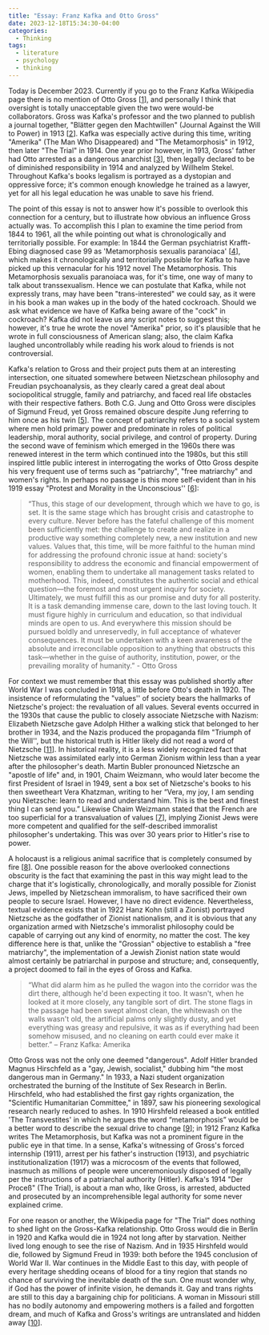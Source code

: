 ```yaml
---
title: "Essay: Franz Kafka and Otto Gross"
date: 2023-12-18T15:34:30-04:00
categories:
  - Thinking
tags:
  - literature
  - psychology
  - thinking
---
```


Today is December 2023. Currently if you go to the Franz Kafka Wikipedia page there is no mention of Otto Gross [[1](https://en.wikipedia.org/wiki/Franz_Kafka)], and personally I think that oversight is totally unacceptable given the two were would-be collaborators. Gross was Kafka's professor and the two planned to publish a journal together, "Blätter gegen den Machtwillen" (Journal Against the Will to Power) in 1913 [[2](https://onlinelibrary.wiley.com/doi/abs/10.1002/ppi.1281)]. Kafka was especially active during this time, writing "Amerika" (The Man Who Disappeared) and "The Metamorphosis" in 1912, then later "The Trial" in 1914. One year prior however, in 1913, Gross' father had Otto arrested as a dangerous anarchist [[3](https://www.taylorfrancis.com/chapters/edit/10.4324/9780203834718-18/birth-intersubjectivity-otto-gross-development-psychoanalytic-theory-clinical-practice-gottfried-heuer)], then legally declared to be of diminished responsibility in 1914 and analyzed by Willhelm Stekel. Throughout Kafka's books legalism is portrayed as a dystopian and oppressive force; it's common enough knowledge he trained as a lawyer, yet for all his legal education he was unable to save his friend.

The point of this essay is not to answer how it's possible to overlook this connection for a century, but to illustrate how obvious an influence Gross actually was. To accomplish this I plan to examine the time period from 1844 to 1961, all the while pointing out what is chronologically and territorially possible. For example: In 1844 the German psychiatrist Krafft-Ebing diagnosed case 99 as 'Metamorphosis sexualis paranoiaca' [[4](https://www.ncbi.nlm.nih.gov/pmc/articles/PMC9286744/)], which makes it chronologically and territorially possible for Kafka to have picked up this vernacular for his 1912 novel The Metamorphosis. This Metamorphosis sexualis paranoiaca was, for it's time, one way of many to talk about transsexualism. Hence we can postulate that Kafka, while not expressly trans, may have been "trans-interested" we could say, as it were in his book a man wakes up in the body of the hated cockroach. Should we ask what evidence we have of Kafka being aware of the "cock" in cockroach? Kafka did not leave us any script notes to suggest this; however, it's true he wrote the novel "Amerika" prior, so it's plausible that he wrote in full consciousness of American slang; also, the claim Kafka laughed uncontrollably while reading his work aloud to friends is not controversial.

Kafka's relation to Gross and their project puts them at an interesting intersection, one situated somewhere between Nietzschean philosophy and Freudian psychoanalysis, as they clearly cared a great deal about sociopolitical struggle, family and patriarchy, and faced real life obstacles with their respective fathers. Both C.G. Jung and Otto Gross were disciples of Sigmund Freud, yet Gross remained obscure despite Jung referring to him once as his twin [[5](https://www.researchgate.net/publication/229559425_Jung's_twin_brother_Otto_Gross_and_Carl_Gustav_Jung)]. The concept of patriarchy refers to a social system where men hold primary power and predominate in roles of political leadership, moral authority, social privilege, and control of property. During the second wave of feminism which emerged in the 1960s there was renewed interest in the term which continued into the 1980s, but this still inspired little public interest in interrogating the works of Otto Gross despite his very frequent use of terms such as "patriarchy", "free matriarchy" and women's rights. In perhaps no passage is this more self-evident than in his 1919 essay "Protest and Morality in the Unconscious'' [[6](https://books.google.com/books/about/Selected_Works_1901_1920.html?id=bu7BnAEACAAJ)]:
  
> “Thus, this stage of our development, through which we have to go, is set. It is the same stage which has brought crisis and catastrophe to every culture. Never before has the fateful challenge of this moment been sufficiently met: the challenge to create and realize in a productive way something completely new, a new institution and new values. Values that, this time, will be more faithful to the human mind for addressing the profound chronic issue at hand: society's responsibility to address the economic and financial empowerment of women, enabling them to undertake all management tasks related to motherhood. This, indeed, constitutes the authentic social and ethical question—the foremost and most urgent inquiry for society. Ultimately, we must fulfill this as our promise and duty for all posterity. It is a task demanding immense care, down to the last loving touch. It must figure highly in curriculum and education, so that individual minds are open to us. And everywhere this mission should be pursued boldly and unreservedly, in full acceptance of whatever consequences. It must be undertaken with a keen awareness of the absolute and irreconcilable opposition to anything that obstructs this task—whether in the guise of authority, institution, power, or the prevailing morality of humanity.” - Otto Gross

For context we must remember that this essay was published shortly after World War I was concluded in 1918, a little before Otto's death in 1920. The insistence of reformulating the "values'' of society bears the hallmarks of Nietzsche's project: the revaluation of all values. Several events occurred in the 1930s that cause the public to closely associate Nietzsche with Nazism: Elizabeth Nietzsche gave Adolph Hither a walking stick that belonged to her brother in 1934, and the Nazis produced the propaganda film "Triumph of the Will'', but the historical truth is Hitler likely did not read a word of Nietzsche [[11](https://books.google.com/books/about/Nietzsche_Godfather_of_Fascism.html?id=TYBdpeDZMqQC&source)]. In historical reality, it is a less widely recognized fact that Nietzsche was assimilated early into German Zionism within less than a year after the philosopher's death. Martin Bubler pronounced Nietzsche an "apostle of life" and, in 1901, Chaim Weizmann, who would later become the first President of Israel in 1949, sent a box set of Nietzsche's books to his then sweetheart Vera Khatzman, writing to her “Vera, my joy, I am sending you Nietzsche: learn to read and understand him. This is the best and finest thing I can send you.” Likewise Chaim Weizmann stated that the French are too superficial for a transvaluation of values [[7](https://books.google.com/books/about/The_Nietzsche_Legacy_in_Germany.html?id=2bYwDwAAQBAJ)], implying Zionist Jews were more competent and qualified for the self-described immoralist philosopher's undertaking. This was over 30 years prior to Hitler's rise to power.

A holocaust is a religious animal sacrifice that is completely consumed by fire [[8](https://en.wikipedia.org/wiki/Holocaust_(sacrifice))]. One possible reason for the above overlooked connections obscurity is the fact that examining the past in this way might lead to the charge that it's logistically, chronologically, and morally possible for Zionist Jews, impelled by Nietzschean immoralism, to have sacrificed their own people to secure Israel. However, I have no direct evidence. Nevertheless, textual evidence exists that in 1922 Hanz Kohn (still a Zionist) portrayed Nietzsche as the godfather of Zionist nationalism, and it is obvious that any organization armed with Nietzsche's immoralist philosophy could be capable of carrying out any kind of enormity, no matter the cost. The key difference here is that, unlike the "Grossian" objective to establish a "free matriarchy", the implementation of a Jewish Zionist nation state would almost certainly be patriarchal in purpose and structure; and, consequently, a project doomed to fail in the eyes of Gross and Kafka.

> “What did alarm him as he pulled the wagon into the corridor was the dirt there, although he'd been expecting it too. It wasn't, when he looked at it more closely, any tangible sort of dirt. The stone flags in the passage had been swept almost clean, the whitewash on the walls wasn't old, the artificial palms only slightly dusty, and yet everything was greasy and repulsive, it was as if everything had been somehow misused, and no cleaning on earth could ever make it better.” – Franz Kafka: Amerika

Otto Gross was not the only one deemed "dangerous". Adolf Hitler branded Magnus Hirschfeld as a "gay, Jewish, socialist," dubbing him "the most dangerous man in Germany." In 1933, a Nazi student organization orchestrated the burning of the Institute of Sex Research in Berlin. Hirschfeld, who had established the first gay rights organization, the "Scientific Humanitarian Committee," in 1897, saw his pioneering sexological research nearly reduced to ashes. In 1910 Hirshfeld released a book entitled 'The Transvestites' in which he argues the word “metamorphosis” would be a better word to describe the sexual drive to change [[9](https://books.google.com/books/about/The_Transgender_Studies_Reader.html?id=HBRR1isU-VAC)]; in 1912 Franz Kafka writes The Metamorphosis, but Kafka was not a prominent figure in the public eye in that time. In a sense, Kafka's witnessing of Gross's forced internship (1911), arrest per his father's instruction (1913), and psychiatric institutionalization (1917) was a microcosm of the events that followed, inasmuch as millions of people were unceremoniously disposed of legally per the instructions of a patriarchal authority (Hitler). Kafka's 1914 "Der Proceß" (The Trial), is about a man who, like Gross, is arrested, abducted and prosecuted by an incomprehensible legal authority for some never explained crime.

For one reason or another, the Wikipedia page for "The Trial" does nothing to shed light on the Gross-Kafka relationship. Otto Gross would die in Berlin in 1920 and Kafka would die in 1924 not long after by starvation. Neither lived long enough to see the rise of Nazism. And in 1935 Hirshfeld would die, followed by Sigmund Freud in 1939: both before the 1945 conclusion of World War II. War continues in the Middle East to this day, with people of every heritage shedding oceans of blood for a tiny region that stands no chance of surviving the inevitable death of the sun. One must wonder why, if God has the power of infinite vision, he demands it. Gay and trans rights are still to this day a bargaining chip for politicians. A woman in Missouri still has no bodily autonomy and empowering mothers is a failed and forgotten dream, and much of Kafka and Gross's writings are untranslated and hidden away [[10](https://www.jstor.org/stable/j.ctv6wgcn2)].